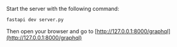 

Start the server with the following command:

```bash
fastapi dev server.py
```

Then open your browser and go to [http://127.0.0.1:8000/graphql](http://127.0.0.1:8000/graphql)
